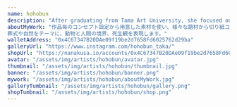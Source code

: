 ```yaml
---
name: hohobun
description: "After graduating from Tama Art University, she focused on painting and short animations. She draws animals and plants clothed in a sense of life and death."
aboutMyWork: "作品毎のコンセプト設定から用意した素材を使い、様々な題材から切り紙コラージュを作成しています。そうして作り出される動物たち、キャタクターたちはアニメーション世界で息をしたり、イラストの自然界で暮らしています。そんな動物たちは再構築された体を持ち、現実世界とは似て非なる姿で生き延びていきます。
葬式や自然をテーマに、動物と人間の境界、死生観を表現します。"
walletAddress: "0x4C67347B20DAe09f19be2d7658Fd6025762d29ba"
galleryUrl: "https://www.instagram.com/hohobun_taka/"
shopUrl: "https://nanakusa.io/accounts/0x4C67347B20DAe09f19be2d7658Fd6025762d29ba/"
avatar: "/assets/img/artists/hohobun/avatar.jpg"
thumbnail: "/assets/img/artists/hohobun/thumbnail.jpg"
banner: "/assets/img/artists/hohobun/banner.png"
mywork: "/assets/img/artists/hohobun/aboutMyWork.jpg"
galleryTumbnail: "/assets/img/artists/hohobun/gallery.png"
shopTumbnail: "/assets/img/artists/hohobun/shop.png"
---
```

